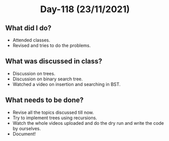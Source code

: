 <h1 align="center"> Day-118 (23/11/2021) </h1> 
 
 ## What did I do? 
 - Attended classes.
 - Revised and tries to do the problems.
 
 ## What was discussed in class?
 - Discussion on trees.
 - Discussion on binary search tree.
 - Watched a video on insertion and searching in BST.
 
 ## What needs to be done?
 - Revise all the topics discussed till now.
 - Try to implement trees using recursions.
 - Watch the whole videos uploaded and do the dry run and write the code by ourselves.
 - Document!
